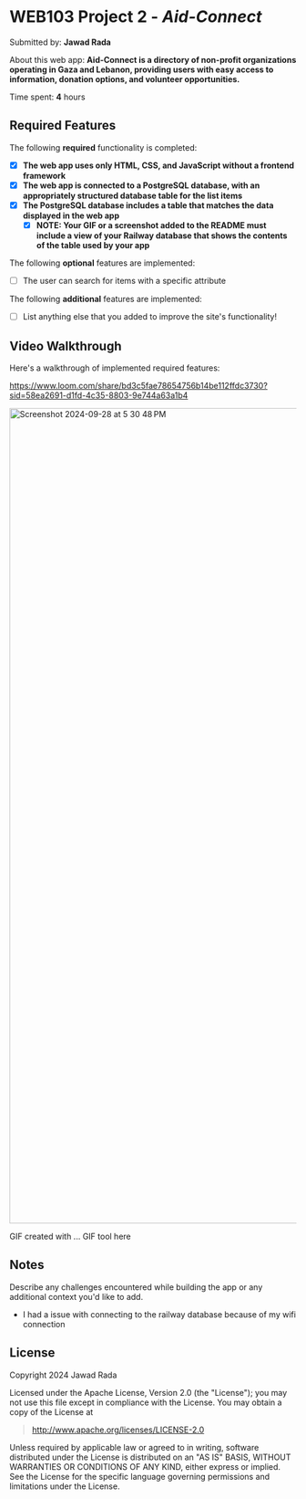 # WEB103 Project 2 - *Aid-Connect*

Submitted by: **Jawad Rada**

About this web app: **Aid-Connect is a directory of non-profit organizations operating in Gaza and Lebanon, providing users with easy access to information, donation options, and volunteer opportunities.**

Time spent: **4** hours

## Required Features

The following **required** functionality is completed:

<!-- Make sure to check off completed functionality below -->
- [x] **The web app uses only HTML, CSS, and JavaScript without a frontend framework**
- [x] **The web app is connected to a PostgreSQL database, with an appropriately structured database table for the list items**
- [x] **The PostgreSQL database includes a table that matches the data displayed in the web app**
  - [x] **NOTE: Your GIF or a screenshot added to the README must include a view of your Railway database that shows the contents of the table used by your app**

The following **optional** features are implemented:

- [ ] The user can search for items with a specific attribute

The following **additional** features are implemented:

- [ ] List anything else that you added to improve the site's functionality!

## Video Walkthrough

Here's a walkthrough of implemented required features:

https://www.loom.com/share/bd3c5fae78654756b14be112ffdc3730?sid=58ea2691-d1fd-4c35-8803-9e744a63a1b4

<img width="1429" alt="Screenshot 2024-09-28 at 5 30 48 PM" src="https://github.com/user-attachments/assets/f7cfd4c2-e1f9-4e7f-af8b-8dade5dbd755">


<!-- Replace this with whatever GIF tool you used! -->
GIF created with ...  GIF tool here
<!-- Recommended tools:
[Kap](https://getkap.co/) for macOS
[ScreenToGif](https://www.screentogif.com/) for Windows
[peek](https://github.com/phw/peek) for Linux. -->

## Notes

Describe any challenges encountered while building the app or any additional context you'd like to add.

- I had a issue with connecting to the railway database because of my wifi connection

## License

Copyright 2024 Jawad Rada

Licensed under the Apache License, Version 2.0 (the "License"); you may not use this file except in compliance with the License. You may obtain a copy of the License at

> http://www.apache.org/licenses/LICENSE-2.0

Unless required by applicable law or agreed to in writing, software distributed under the License is distributed on an "AS IS" BASIS, WITHOUT WARRANTIES OR CONDITIONS OF ANY KIND, either express or implied. See the License for the specific language governing permissions and limitations under the License.
